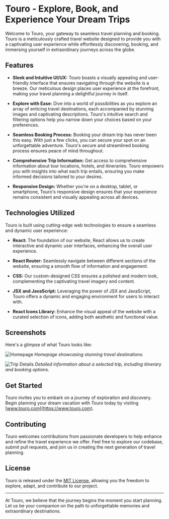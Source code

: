 # Touro - Explore, Book, and Experience Your Dream Trips

Welcome to Touro, your gateway to seamless travel planning and booking. Touro is a meticulously crafted travel website designed to provide you with a captivating user experience while effortlessly discovering, booking, and immersing yourself in extraordinary journeys across the globe.

## Features

- **Sleek and Intuitive UI/UX:** Touro boasts a visually appealing and user-friendly interface that ensures navigating through the website is a breeze. Our meticulous design places user experience at the forefront, making your travel planning a delightful journey in itself.

- **Explore with Ease:** Dive into a world of possibilities as you explore an array of enticing travel destinations, each accompanied by stunning images and captivating descriptions. Touro's intuitive search and filtering options help you narrow down your choices based on your preferences.

- **Seamless Booking Process:** Booking your dream trip has never been this easy. With just a few clicks, you can secure your spot on an unforgettable adventure. Touro's secure and streamlined booking process ensures peace of mind throughout.

- **Comprehensive Trip Information:** Get access to comprehensive information about tour locations, hotels, and itineraries. Touro empowers you with insights into what each trip entails, ensuring you make informed decisions tailored to your desires.

- **Responsive Design:** Whether you're on a desktop, tablet, or smartphone, Touro's responsive design ensures that your experience remains consistent and visually appealing across all devices.

## Technologies Utilized

Touro is built using cutting-edge web technologies to ensure a seamless and dynamic user experience:

- **React:** The foundation of our website, React allows us to create interactive and dynamic user interfaces, enhancing the overall user experience.

- **React Router:** Seamlessly navigate between different sections of the website, ensuring a smooth flow of information and engagement.

- **CSS:** Our custom-designed CSS ensures a polished and modern look, complementing the captivating travel imagery and content.

- **JSX and JavaScript:** Leveraging the power of JSX and JavaScript, Touro offers a dynamic and engaging environment for users to interact with.

- **React Icons Library:** Enhance the visual appeal of the website with a curated selection of icons, adding both aesthetic and functional value.

## Screenshots

Here's a glimpse of what Touro looks like:

![Homepage](screenshots/homepage.png)
*Homepage showcasing stunning travel destinations.*

![Trip Details](screenshots/trip-details.png)
*Detailed information about a selected trip, including itinerary and booking options.*

## Get Started

Touro invites you to embark on a journey of exploration and discovery. Begin planning your dream vacation with Touro today by visiting [www.touro.com](https://www.touro.com).

## Contributing

Touro welcomes contributions from passionate developers to help enhance and refine the travel experience we offer. Feel free to explore our codebase, submit pull requests, and join us in creating the next generation of travel planning.

## License

Touro is released under the [MIT License](LICENSE), allowing you the freedom to explore, adapt, and contribute to our project.

---

At Touro, we believe that the journey begins the moment you start planning. Let us be your companion on the path to unforgettable memories and extraordinary destinations.
